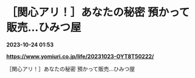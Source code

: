 # ［関心アリ！］あなたの秘密 預かって販売…ひみつ屋

**2023-10-24 01:53**

**https://www.yomiuri.co.jp/life/20231023-OYT8T50222/**

［関心アリ！］あなたの秘密 預かって販売…ひみつ屋